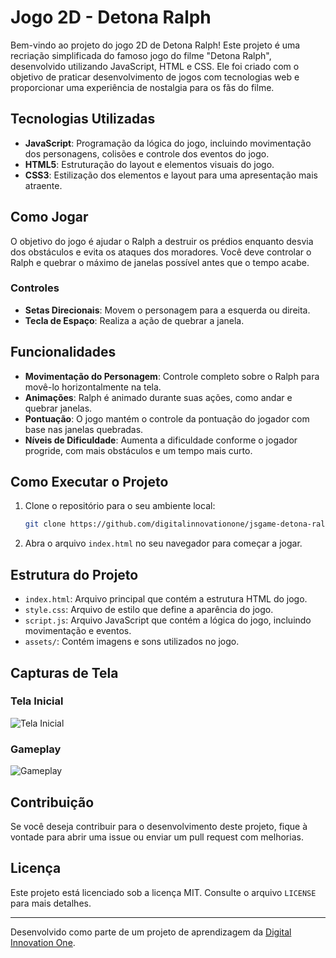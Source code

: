 # Jogo 2D - Detona Ralph

Bem-vindo ao projeto do jogo 2D de Detona Ralph! Este projeto é uma recriação simplificada do famoso jogo do filme "Detona Ralph", desenvolvido utilizando JavaScript, HTML e CSS. Ele foi criado com o objetivo de praticar desenvolvimento de jogos com tecnologias web e proporcionar uma experiência de nostalgia para os fãs do filme.

## Tecnologias Utilizadas

- **JavaScript**: Programação da lógica do jogo, incluindo movimentação dos personagens, colisões e controle dos eventos do jogo.
- **HTML5**: Estruturação do layout e elementos visuais do jogo.
- **CSS3**: Estilização dos elementos e layout para uma apresentação mais atraente.

## Como Jogar

O objetivo do jogo é ajudar o Ralph a destruir os prédios enquanto desvia dos obstáculos e evita os ataques dos moradores. Você deve controlar o Ralph e quebrar o máximo de janelas possível antes que o tempo acabe.

### Controles

- **Setas Direcionais**: Movem o personagem para a esquerda ou direita.
- **Tecla de Espaço**: Realiza a ação de quebrar a janela.

## Funcionalidades

- **Movimentação do Personagem**: Controle completo sobre o Ralph para movê-lo horizontalmente na tela.
- **Animações**: Ralph é animado durante suas ações, como andar e quebrar janelas.
- **Pontuação**: O jogo mantém o controle da pontuação do jogador com base nas janelas quebradas.
- **Níveis de Dificuldade**: Aumenta a dificuldade conforme o jogador progride, com mais obstáculos e um tempo mais curto.

## Como Executar o Projeto

1. Clone o repositório para o seu ambiente local:
    ```bash
    git clone https://github.com/digitalinnovationone/jsgame-detona-ralph.git
    ```

2. Abra o arquivo `index.html` no seu navegador para começar a jogar.

## Estrutura do Projeto

- `index.html`: Arquivo principal que contém a estrutura HTML do jogo.
- `style.css`: Arquivo de estilo que define a aparência do jogo.
- `script.js`: Arquivo JavaScript que contém a lógica do jogo, incluindo movimentação e eventos.
- `assets/`: Contém imagens e sons utilizados no jogo.

## Capturas de Tela

### Tela Inicial
![Tela Inicial](assets/tela_inicial.png)

### Gameplay
![Gameplay](assets/gameplay.png)

## Contribuição

Se você deseja contribuir para o desenvolvimento deste projeto, fique à vontade para abrir uma issue ou enviar um pull request com melhorias.

## Licença

Este projeto está licenciado sob a licença MIT. Consulte o arquivo `LICENSE` para mais detalhes.

---

Desenvolvido como parte de um projeto de aprendizagem da [Digital Innovation One](https://digitalinnovation.one).
